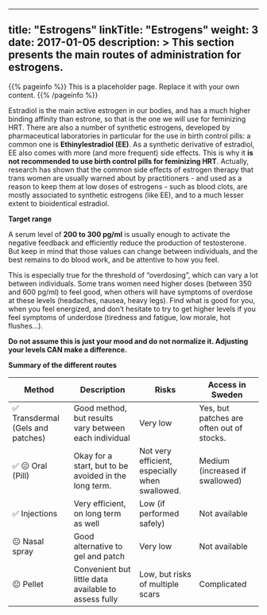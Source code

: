 
---
title: "Estrogens"
linkTitle: "Estrogens"
weight: 3
date: 2017-01-05
description: >
  This section presents the main routes of administration for estrogens.
---

{{% pageinfo %}}
This is a placeholder page. Replace it with your own content.
{{% /pageinfo %}}


Estradiol is the main active estrogen in our bodies, and has a much higher binding affinity than estrone, so that is the one we will use for feminizing HRT. There are also a number of synthetic estrogens, developed by pharmaceutical laboratories in particular for the use in birth control pills: a common one is **Ethinylestradiol (EE)**. As a synthetic derivative of estradiol, EE also comes with more (and more frequent) side effects. This is why it **is not recommended to use birth control pills for feminizing HRT**. Actually, research has shown that the common side effects of estrogen therapy that trans women are usually warned about by practitioners - and used as a reason to keep them at low doses of estrogens - such as blood clots, are mostly associated to synthetic estrogens (like EE), and to a much lesser extent to bioidentical estradiol.

**Target range**

A serum level of **200 to 300 pg/ml** is usually enough to activate the negative feedback and efficiently reduce the production of testosterone. But keep in mind that those values can change between individuals, and the best remains to do blood work, and be attentive to how you feel.

This is especially true for the threshold of “overdosing”, which can vary a lot between individuals. Some trans women need higher doses (between 350 and 600 pg/ml) to feel good, when others will have symptoms of overdose at these levels (headaches, nausea, heavy legs). Find what is good for you, when you feel energized, and don’t hesitate to try to get higher levels if you feel symptoms of underdose (tiredness and fatigue, low morale, hot flushes…). 

**Do not assume this is just your mood and do not normalize it. Adjusting your levels CAN make a difference.**


**Summary of the different routes**

|Method|Description|Risks|Access in Sweden|
|------|-----------|-----|----------------|
|✅ Transdermal (Gels and patches)|Good method, but results vary between each individual|Very low|Yes, but patches are often out of stocks.|Gel has also shown supply disruption recently.|
|✅ 😐 Oral (Pill)|Okay for a start, but to be avoided in the long term.|Not very efficient, especially when swallowed.|Medium (increased if swallowed)|Yes|
|✅ Injections|Very efficient, on long term as well|Low (if performed safely)|Not available|
|😐 Nasal spray|Good alternative to gel and patch|Very low|Not available|
|😐 Pellet|Convenient but little data available to assess fully|Low, but risks of multiple scars|Complicated|


